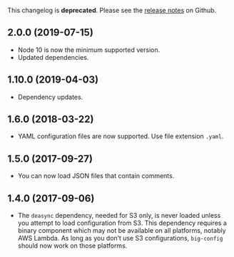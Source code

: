 This changelog is **deprecated**. Please see the [release notes](https://github.com/natesilva/big-config/releases) on Github.

## 2.0.0 (2019-07-15)

- Node 10 is now the minimum supported version.
- Updated dependencies.

## 1.10.0 (2019-04-03)

- Dependency updates.

## 1.6.0 (2018-03-22)

- YAML configuration files are now supported. Use file extension `.yaml`.

## 1.5.0 (2017-09-27)

- You can now load JSON files that contain comments.

## 1.4.0 (2017-09-06)

- The `deasync` dependency, needed for S3 only, is never loaded unless you attempt to load configuration from S3. This dependency requires a binary component which may not be available on all platforms, notably AWS Lambda. As long as you don’t use S3 configurations, `big-config` should now work on those platforms.

